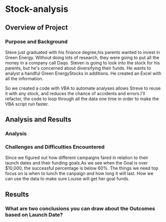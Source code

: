 # Stock-analysis

## Overview of Project

### Purpose and Background
Steve just graduated with his finance degree,his parents wanted to invest in Green Energy. Without doing lots of research, they were going to put all the money in a company call Daqo. Steven is going to look into the stock for his parents, but he's concerned about diversifying their funds. He wants to analyst a handful Green EnergyStocks in additions. He created an Excel with all the information.

So we created a code with VBA to automate analyses allows Streve to reuse it with any stock, and reduces the chance of accidents and errors.I'll refactor, the code to loop through all the data one time in order to make the VBA script run faster.

## Analysis and Results

### Analysis



### Challenges and Difficulties Encountered
Since we figured out how different campaigns fared in relation to their launch dates and their funding goals.As we see when the Goal is over $10,000, the successful percentage is below 60%. 
The things we need top focus on is when to lunch the canpaign and how long it will last. How we can use the data to make sure Louise will get her goal funds.

## Results

### What are two conclusions you can draw about the Outcomes based on Launch Date?
